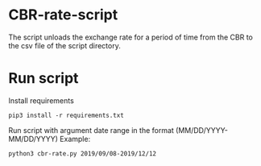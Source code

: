 # CBR-rate-script
<p>The script unloads the exchange rate for a period 
of time from the CBR to the csv file of the script directory.</p>

# Run script
<p>Install requirements</p>
<pre><code>pip3 install -r requirements.txt</pre></code>
<p>Run script with argument date range in the format (MM/DD/YYYY-MM/DD/YYYY)
Example:</p> </p> 
<pre><code>python3 cbr-rate.py 2019/09/08-2019/12/12</code></pre>
